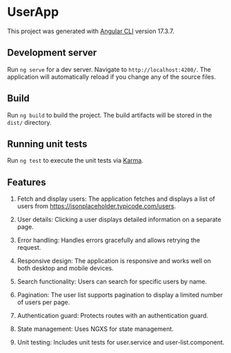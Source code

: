 # UserApp

This project was generated with [Angular CLI](https://github.com/angular/angular-cli) version 17.3.7.

## Development server

Run `ng serve` for a dev server. Navigate to `http://localhost:4200/`. The application will automatically reload if you change any of the source files.

## Build

Run `ng build` to build the project. The build artifacts will be stored in the `dist/` directory.

## Running unit tests

Run `ng test` to execute the unit tests via [Karma](https://karma-runner.github.io).

## Features
1. Fetch and display users:
The application fetches and displays a list of users from https://jsonplaceholder.typicode.com/users.

2. User details:
Clicking a user displays detailed information on a separate page.

3. Error handling:
Handles errors gracefully and allows retrying the request.

4. Responsive design:
The application is responsive and works well on both desktop and mobile devices.

5. Search functionality:
Users can search for specific users by name.

6. Pagination:
The user list supports pagination to display a limited number of users per page.

7. Authentication guard:
Protects routes with an authentication guard.

8. State management:
Uses NGXS for state management.

9. Unit testing:
Includes unit tests for user.service and user-list.component.
